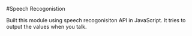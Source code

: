 #Speech Recogonistion

Built this module using speech recogonisiton API in JavaScript. It tries to output the values when you talk. 
